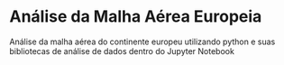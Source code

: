 # Análise da Malha Aérea Europeia
Análise da malha aérea do continente europeu utilizando python e suas bibliotecas de análise de dados dentro do Jupyter Notebook
